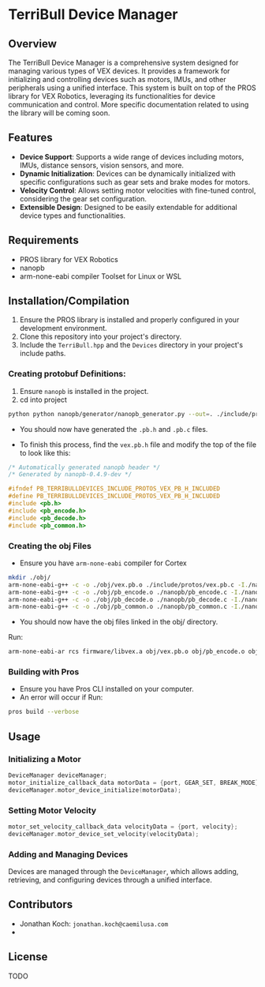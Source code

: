 # TerriBull Device Manager

## Overview
The TerriBull Device Manager is a comprehensive system designed for managing various types of VEX devices. It provides a framework for initializing and controlling devices such as motors, IMUs, and other peripherals using a unified interface. This system is built on top of the PROS library for VEX Robotics, leveraging its functionalities for device communication and control. More specific documentation related to using the library will be coming soon.

## Features
- **Device Support**: Supports a wide range of devices including motors, IMUs, distance sensors, vision sensors, and more.
- **Dynamic Initialization**: Devices can be dynamically initialized with specific configurations such as gear sets and brake modes for motors.
- **Velocity Control**: Allows setting motor velocities with fine-tuned control, considering the gear set configuration.
- **Extensible Design**: Designed to be easily extendable for additional device types and functionalities.

## Requirements
- PROS library for VEX Robotics
- nanopb
- arm-none-eabi compiler Toolset for Linux or WSL

## Installation/Compilation
1. Ensure the PROS library is installed and properly configured in your development environment.
2. Clone this repository into your project's directory.
3. Include the `TerriBull.hpp` and the `Devices` directory in your project's include paths.

### Creating protobuf Definitions:
1. Ensure `nanopb` is installed in the project.
2. cd into project

```bash
python python nanopb/generator/nanopb_generator.py --out=. ./include/protos/vex.proto
```

- You should now have generated the `.pb.h` and `.pb.c` files.

- To finish this process, find the `vex.pb.h` file and modify the top of the file to look like this:
```c
/* Automatically generated nanopb header */
/* Generated by nanopb-0.4.9-dev */

#ifndef PB_TERRIBULLDEVICES_INCLUDE_PROTOS_VEX_PB_H_INCLUDED
#define PB_TERRIBULLDEVICES_INCLUDE_PROTOS_VEX_PB_H_INCLUDED
#include <pb.h>
#include <pb_encode.h>
#include <pb_decode.h>
#include <pb_common.h>
```

### Creating the obj Files
- Ensure you have `arm-none-eabi` compiler for Cortex

```bash
mkdir ./obj/
arm-none-eabi-g++ -c -o ./obj/vex.pb.o ./include/protos/vex.pb.c -I./nanopb/ -I. 
arm-none-eabi-g++ -c -o ./obj/pb_encode.o ./nanopb/pb_encode.c -I./nanopb/ -I. 
arm-none-eabi-g++ -c -o ./obj/pb_decode.o ./nanopb/pb_decode.c -I./nanopb/ -I. 
arm-none-eabi-g++ -c -o ./obj/pb_common.o ./nanopb/pb_common.c -I./nanopb/ -I.
```
- You should now have the obj files linked in the obj/ directory.

Run:

```bash
arm-none-eabi-ar rcs firmware/libvex.a obj/vex.pb.o obj/pb_encode.o obj/pb_decode.o obj/pb_common.o
```

### Building with Pros
- Ensure you have Pros CLI installed on your computer.
- An error will occur if 
Run:
```bash
pros build --verbose
```

## Usage

### Initializing a Motor
```cpp
DeviceManager deviceManager;
motor_initialize_callback_data motorData = {port, GEAR_SET, BREAK_MODE};
deviceManager.motor_device_initialize(motorData);
```

### Setting Motor Velocity
```cpp
motor_set_velocity_callback_data velocityData = {port, velocity};
deviceManager.motor_device_set_velocity(velocityData);
```

### Adding and Managing Devices
Devices are managed through the `DeviceManager`, which allows adding, retrieving, and configuring devices through a unified interface.

## Contributors
- Jonathan Koch: `jonathan.koch@caemilusa.com`
- 

## License
TODO